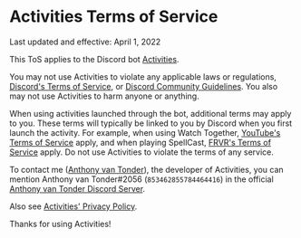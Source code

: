 # Activities Terms of Service

Last updated and effective: April 1, 2022

This ToS applies to the Discord bot [Activities](https://github.com/AnthonyVanTonder/ActivitiesBot).

You may not use Activities to violate any applicable laws or regulations, [Discord's Terms of Service](https://discord.com/terms), or [Discord Community Guidelines](https://discord.com/guidelines). You also may not use Activities to harm anyone or anything.

When using activities launched through the bot, additional terms may apply to you. These terms will typically be linked to you by Discord when you first launch the activity. For example, when using Watch Together, [YouTube's Terms of Service](https://www.youtube.com/t/terms) apply, and when playing SpellCast, [FRVR's Terms of Service](https://frvr.com/legal/#TermsofService) apply. Do not use Activities to violate the terms of any service.

To contact me ([Anthony van Tonder](https://anthonyvantonder.wordpress.com)), the developer of Activities, you can mention Anthony van Tonder#2056 (`853462855784464416`) in the official [Anthony van Tonder Discord Server](https://anthonyvantonder.wordpress.com/discord).

Also see [Activities' Privacy Policy](https://github.com/AnthonyVanTonder/ActivitiesBot/blob/main/Policy.md).

Thanks for using Activities!
